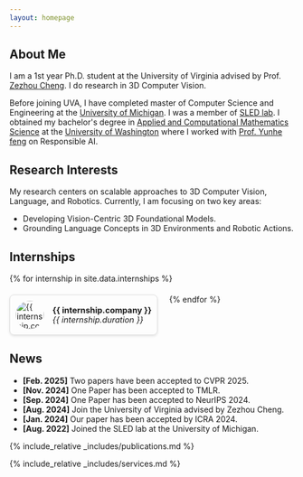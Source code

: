 ```yaml
---
layout: homepage
---
```


## About Me

I am a 1st year Ph.D. student at the University of Virginia advised by Prof. [Zezhou Cheng](https://sites.google.com/site/zezhoucheng/). I do research in 3D Computer Vision.

Before joining UVA, I have completed master of Computer Science and Engineering at the [University of Michigan](https://umich.edu/). I was a member of [SLED lab](https://sled.eecs.umich.edu/). I obtained my bachelor's degree in [Applied and Computational Mathematics Science](https://acms.washington.edu/) at the [University of Washington](https://www.washington.edu/) where I worked with [Prof. Yunhe feng](https://yunhefeng.me/) on Responsible AI.

## Research Interests

My research centers on scalable approaches to 3D Computer Vision, Language, and Robotics. Currently, I am focusing on two key areas:

- Developing Vision-Centric 3D Foundational Models.
- Grounding Language Concepts in 3D Environments and Robotic Actions.

## Internships

<div class="internship-list">
{% for internship in site.data.internships %}
<div class="internship-item">
  <img src="{{ internship.logo }}" alt="{{ internship.company }} logo" class="internship-logo">
  <div class="internship-info">
    <strong>{{ internship.company }}</strong><br>
    <em>{{ internship.duration }}</em>
  </div>
</div>
{% endfor %}
</div>

<style>
  .internship-list {
    display: flex;
    flex-wrap: wrap;
    gap: 20px;
  }
  .internship-item {
    display: flex;
    align-items: center;
    border: 1px solid #ddd;
    padding: 10px;
    border-radius: 8px;
    box-shadow: 0 2px 4px rgba(0, 0, 0, 0.1);
  }
  .internship-logo {
    width: 50px;
    height: 50px;
    margin-right: 15px;
    border-radius: 50%;
  }
  .internship-info {
    font-size: 0.9rem;
  }
</style>

## News

- **[Feb. 2025]** Two papers have been accepted to CVPR 2025.
- **[Nov. 2024]** One Paper has been accepted to TMLR.
- **[Sep. 2024]** One Paper has been accepted to NeurIPS 2024.
- **[Aug. 2024]** Join the University of Virginia advised by Zezhou Cheng.
- **[Jan. 2024]** Our paper has been accepted by ICRA 2024.
- **[Aug. 2022]** Joined the SLED lab at the University of Michigan.


{% include_relative _includes/publications.md %}

{% include_relative _includes/services.md %}
